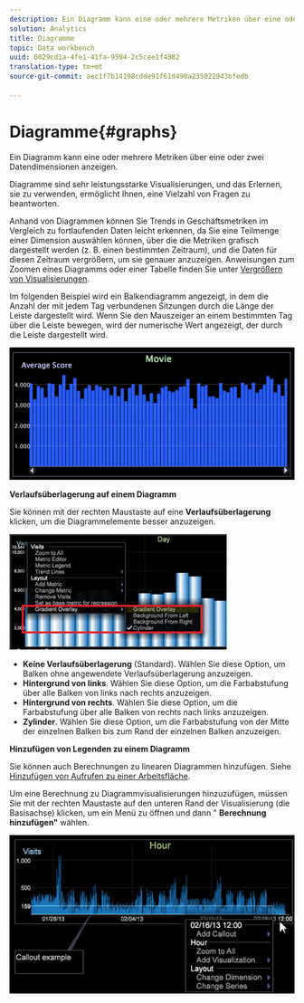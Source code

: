 ```yaml
---
description: Ein Diagramm kann eine oder mehrere Metriken über eine oder zwei Datendimensionen anzeigen.
solution: Analytics
title: Diagramme
topic: Data workbench
uuid: 6029cd1a-4fe1-41fa-9594-2c5cee1f4882
translation-type: tm+mt
source-git-commit: aec1f7b14198cdde91f61d490a235022943bfedb

---
```



# Diagramme{#graphs}

Ein Diagramm kann eine oder mehrere Metriken über eine oder zwei Datendimensionen anzeigen.

Diagramme sind sehr leistungsstarke Visualisierungen, und das Erlernen, sie zu verwenden, ermöglicht Ihnen, eine Vielzahl von Fragen zu beantworten.

Anhand von Diagrammen können Sie Trends in Geschäftsmetriken im Vergleich zu fortlaufenden Daten leicht erkennen, da Sie eine Teilmenge einer Dimension auswählen können, über die die Metriken grafisch dargestellt werden (z. B. einen bestimmten Zeitraum), und die Daten für diesen Zeitraum vergrößern, um sie genauer anzuzeigen. Anweisungen zum Zoomen eines Diagramms oder einer Tabelle finden Sie unter [Vergrößern von Visualisierungen](../../../../home/c-get-started/c-vis/c-zoom-vis.md#concept-7e33670bb5344f78a316f1a84cc20530).

Im folgenden Beispiel wird ein Balkendiagramm angezeigt, in dem die Anzahl der mit jedem Tag verbundenen Sitzungen durch die Länge der Leiste dargestellt wird. Wenn Sie den Mauszeiger an einem bestimmten Tag über die Leiste bewegen, wird der numerische Wert angezeigt, der durch die Leiste dargestellt wird.

![](assets/vis_Graph.png)

**Verlaufsüberlagerung auf einem Diagramm**

Sie können mit der rechten Maustaste auf eine **Verlaufsüberlagerung** klicken, um die Diagrammelemente besser anzuzeigen.

![](assets/6_51_gradient_graph.png)

* **Keine Verlaufsüberlagerung** (Standard). Wählen Sie diese Option, um Balken ohne angewendete Verlaufsüberlagerung anzuzeigen.
* **Hintergrund von links**. Wählen Sie diese Option, um die Farbabstufung über alle Balken von links nach rechts anzuzeigen.
* **Hintergrund von rechts**. Wählen Sie diese Option, um die Farbabstufung über alle Balken von rechts nach links anzuzeigen.
* **Zylinder**. Wählen Sie diese Option, um die Farbabstufung von der Mitte der einzelnen Balken bis zum Rand der einzelnen Balken anzuzeigen.

**Hinzufügen von Legenden zu einem Diagramm**

Sie können auch Berechnungen zu linearen Diagrammen hinzufügen. Siehe [Hinzufügen von Aufrufen zu einer Arbeitsfläche](../../../../home/c-get-started/c-vis/c-call-wkspc.md#concept-212b09e763044d938987b4a9c658adc0).

Um eine Berechnung zu Diagrammvisualisierungen hinzuzufügen, müssen Sie mit der rechten Maustaste auf den unteren Rand der Visualisierung (die Basisachse) klicken, um ein Menü zu öffnen und dann &quot; **Berechnung hinzufügen&quot;** wählen.

![](assets/visualization_callout_linegraph.png)

